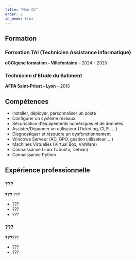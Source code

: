 ```yaml
---
title: "Mon CV"
order: 2
in_menu: true
---
```

<section class="education">
    <div class="container">
        <h2>Formation</h2>
        <div class="degree">
            <h3>Formation TAI (Technicien Assistance Informatique)</h3>
            <p><strong>oCCIgène formation - Villefontaine</strong> – 2024 - 2025</p>
        </div>
        <div class="degree">
            <h3>Technicien d'Etude du Batiment</h3>
            <p><strong>AFPA Saint-Priest - Lyon</strong> - 2018</p>
        </div>
    </div>
</section>

<section class="skills">
    <div class="container">
        <h2>Compétences</h2>
        <ul>
            <li>Installer, déployer, personnaliser un poste</li>
            <li>Configurer un système réseaux</li>
            <li>Sécurisation d'équipements numériques et de données</li>
            <li>Assister/Dépanner un utilisateur (Ticketing, GLPi, ...)</li>
            <li>Diagnostiquer et résoudre un dysfonctionnement</li>
            <li>Windows Serveur (AD, GPO, gestion utilisateur, ...)</li>
            <li>Machines Virtuelles (Virtual Box, VmWare)</li>
            <li>Connaissance Linux (Ubuntu, Debian)</li>
            <li>Connaissance Python</li>
        </ul>
    </div>
</section>
<section class="experience">
    <div class="container">
        <h2>Expérience professionnelle</h2>
        <div class="job">
            <h3>???</h3>
            <p><strong>???</strong> ??? </p>
            <ul>
                <li>???</li>
                <li>???</li>
                <li>???</li>
            </ul>
        </div>
        <div class="job">
            <h3>???</h3>
            <p><strong>???</strong>???</p>
            <ul>
                <li>???</li>
                <li>???</li>
            </ul>
        </div>
    </div>
</section> 